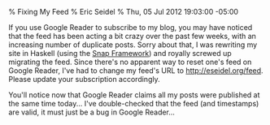 % Fixing My Feed
% Eric Seidel
% Thu, 05 Jul 2012 19:03:00 -05:00

If you use Google Reader to subscribe to my blog, you may have noticed
that the feed has been acting a bit crazy over the past few weeks,
with an increasing number of duplicate posts. Sorry about that, I was
rewriting my site in Haskell (using the [Snap Framework][snap]) and
royally screwed up migrating the feed. Since there's no apparent way
to reset one's feed on Google Reader, I've had to change my feed's URL
to <http://eseidel.org/feed>. Please update your subscription
accordingly.

You'll notice now that Google Reader claims all my posts
were published at the same time today... I've double-checked that the
feed (and timestamps) are valid, it must just be a bug in Google
Reader...

[snap]: http://snapframework.com/

